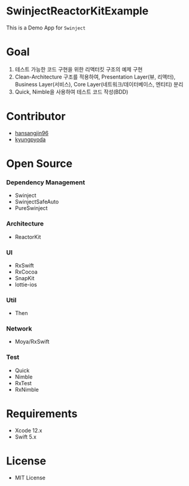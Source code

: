 # SwinjectReactorKitExample

This is a Demo App for `Swinject`

# Goal

1. 테스트 가능한 코드 구현을 위한 리액터킷 구조의 예제 구현
2. Clean-Architecture 구조를 적용하여, Presentation Layer(뷰, 리액터), Business Layer(서비스), Core Layer(네트워크/데이터베이스, 엔티티) 분리 
3. Quick, Nimble을 사용하여 테스트 코드 작성(BDD)

# Contributor

- [hansangjin96](https://github.com/hansangjin96)
- [kyungpyoda](https://github.com/kyungpyoda)


# Open Source

### Dependency Management

- Swinject
- SwinjectSafeAuto
- PureSwinject

### Architecture

- ReactorKit

### UI

- RxSwift
- RxCocoa
- SnapKit
- lottie-ios

### Util

- Then

### Network

- Moya/RxSwift

### Test

- Quick
- Nimble
- RxTest
- RxNimble

# Requirements

- Xcode 12.x
- Swift 5.x

# License

- MIT License
